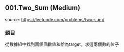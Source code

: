 ## 001.Two_Sum (Medium) 

source: https://leetcode.com/problems/two-sum/

### 題目

從數據組中找到兩個個數值和恰為target，求這兩個數的位子

